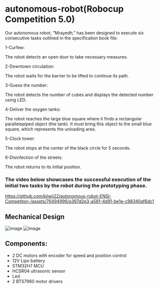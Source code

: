 # autonomous-robot(Robocup Competition 5.0)
Our autonomous robot, "Mrayedh," has been designed to execute six consecutive tasks outlined in the specification book file:

1-Curfew:

The robot detects an open door to take necessary measures.

2-Downtown circulation:

The robot waits for the barrier to be lifted to continue its path.

3-Guess the number:

The robot detects the number of cubes and displays the detected number using LED.

4-Deliver the oxygen tanks:

The robot reaches the large blue square where it finds a rectangular parallelepiped object (the tank). It must bring this object to the small blue square, which represents the unloading area.

5-Clock tower:

The robot stops at the center of the black circle for 5 seconds.

6-Disinfection of the streets:

The robot returns to its initial position.

### The video below showcases the successful execution of the initial two tasks by the robot during the prototyping phase.

https://github.com/kiiwii22/autonomous-robot-ENSI-Competiton-/assets/76494996/a397d2e3-a581-4d91-be1e-c98340af6dc1

## Mechanical Design

![image](https://github.com/kiiwii22/autonomous-robot-ENSI-Competiton-/assets/76494996/831200a3-b5c1-4d95-8fa8-8a4037b2b684)
![image](https://github.com/kiiwii22/autonomous-robot-ENSI-Competiton-/assets/76494996/70a39783-dcc1-4647-b831-650e91648048)

## Components:

* 2 DC motors with encoder for speed and position control
* 12V Lipo battery
* STM32H7 MCU
* HCSR04 ultrasonic sensor
* Led
* 2 BTS7960 motor drivers


